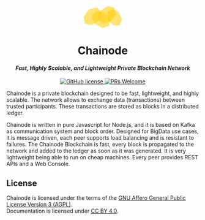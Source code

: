 <p align="center">
  <a href="https://github.com/passion-127/chainode" target="_blank" rel="noopener noreferrer">
    <img src="img/logo.png" alt="Chainode logo">
  </a>
</p>
<h1 align="center">Chainode</h1>

<h4 align="center"><em>Fast, Highly Scalable, and Lightweight Private Blockchain Network</em></h4>

<p align="center">
  <a href="https://github.com/passion-127/chainode/blob/master/LICENSE" target="_blank" rel="noopener noreferrer">
    <img src="https://img.shields.io/badge/License-AGPL%20v3-blue.svg" alt="GitHub license">
  </a>
  <a href="https://github.com/passion-127/chainode/pulls" target="_blank" rel="noopener noreferrer">
    <img src="https://img.shields.io/badge/PRs-welcome-brightgreen.svg" alt="PRs Welcome">
  </a>
</p>

Chainode is a private blockchain designed to be fast, lightweight, and highly scalable. The network allows to exchange data (transactions) between trusted participants. These transactions are stored as blocks in a distributed ledger.

Chainode is written in pure Javascript for Node.js, and it is based on Kafka as communication system and block order. Designed for BigData use cases, it is message driven, each peer supports load balancing and is resistant to failures. The Chainode Blockchain is fast, every block is propagated to the network and added to the ledger as soon as it was generated. It is very lightweight being able to run on cheap machines. Every peer provides REST APIs and a Web Console.
## License

Chainode is licensed under the terms of the [GNU Affero General Public License Version 3 (AGPL)](LICENSE).  
Documentation is licensed under [CC BY 4.0](http://creativecommons.org/licenses/by/4.0/).
